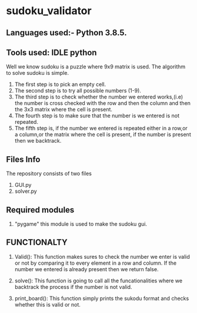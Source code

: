 # sudoku_validator

## Languages used:- Python 3.8.5.
## Tools used: IDLE python


Well we know sudoku is a puzzle where 9x9 matrix is used.
The algorithm to solve sudoku is simple.

1. The first step is to pick an empty cell.
2. The second step is to try all possible numbers (1-9).
3. The third step is to check whether the number we entered works,(i.e) the number is cross checked with the row and then the column and then the 3x3 matrix where the cell is present. 
4. The fourth step is to make sure that the number is we entered is not repeated.
5. The fifth step is, if the number we entered is repeated either in a row,or a column,or the matrix where the cell is present, if the number is present then we backtrack. 


## Files Info
The repository consists of two files
1. GUI.py
2. solver.py

## Required modules
1. "pygame" this module is used to make the sudoku gui.  

## FUNCTIONALTY

1. Valid():
	This function makes sures to check the number we enter is valid or not by comparing it to every element in a row and column. If the number we entered is already present then we return false.

2. solve():
	This function is going to call all the funcationalities where we backtrack the process if the number is not valid.
	
3. print_board():
	This function simply prints the sukodu format and checks whether this is valid or not.

